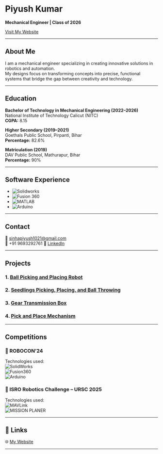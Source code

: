 # Piyush Kumar  
**Mechanical Engineer | Class of 2026**

[Visit My Website](https://testmystream.my.canva.site/piyush)

---

## About Me
I am a mechanical engineer specializing in creating innovative solutions in robotics and automation.  
My designs focus on transforming concepts into precise, functional systems that bridge the gap between creativity and technology.

---

##  Education

**Bachelor of Technology in Mechanical Engineering (2022–2026)**  
National Institute of Technology Calicut (NITC)  
**CGPA:** 8.15

**Higher Secondary (2019–2021)**  
Goethals Public School, Pirpanti, Bihar  
**Percentage:** 82.6%

**Matriculation (2019)**  
DAV Public School, Mathurapur, Bihar  
**Percentage:** 90%

---

##  Software Experience


- ![Solidworks](https://img.shields.io/badge/-SolidWorks-red?logo=solidworks&logoColor=white)
- ![Fusion 360](https://img.shields.io/badge/-Fusion%20360-orange?logo=autodesk&logoColor=white)
- ![MATLAB](https://img.shields.io/badge/-MATLAB-blue?logo=Mathworks&logoColor=white)
- ![Arduino](https://img.shields.io/badge/-Arduino-00979D?logo=arduino&logoColor=white)




---

##  Contact

📧 [sinhapiyush1021@gmail.com](mailto:sinhapiyush1021@gmail.com)  
📱 +91 9693292761 
🔗 [LinkedIn](https://www.linkedin.com/in/piyushx77) 


---

##  Projects

### 1. [Ball Picking and Placing Robot](https://piyushx77.my.canva.site/project-1)  
### 2. [Seedlings Picking, Placing, and Ball Throwing](https://piyushx77.my.canva.site/project-2)  
### 3. [Gear Transmission Box](https://piyushx77.my.canva.site/project-3)  
### 4. [Pick and Place Mechanism](https://piyushx77.my.canva.site/project-4)  



---

##  Competitions


### 🔹 ROBOCON’24  
Technologies used:  
![SolidWorks](https://img.shields.io/badge/-SolidWorks-red?logo=solidworks&logoColor=white)  
![Fusion360](https://img.shields.io/badge/-Fusion%20360-orange?logo=autodesk&logoColor=white)  
![Arduino](https://img.shields.io/badge/-Arduino-00979D?logo=arduino&logoColor=white)

### 🔹 ISRO Robotics Challenge – URSC 2025  
Technologies used:  
![MAVLink](https://img.shields.io/badge/-MAVLink-RED?logo=plane&logoColor=white)  
![MISSION PLANER](https://img.shields.io/badge/-MATLAB-blue?logo=Mathworks&logoColor=white)

---

## 🔗 Links

🌐 [My Website](https://piyushx77.my.canva.site/)  


---
